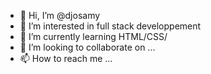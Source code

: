 - 👋 Hi, I’m @djosamy
- 👀 I’m interested in full stack developpement
- 🌱 I’m currently learning HTML/CSS/
- 💞️ I’m looking to collaborate on ...
- 📫 How to reach me ...

<!---
djosamy/djosamy is a ✨ special ✨ repository because its `README.md` (this file) appears on your GitHub profile.
You can click the Preview link to take a look at your changes.
--->
